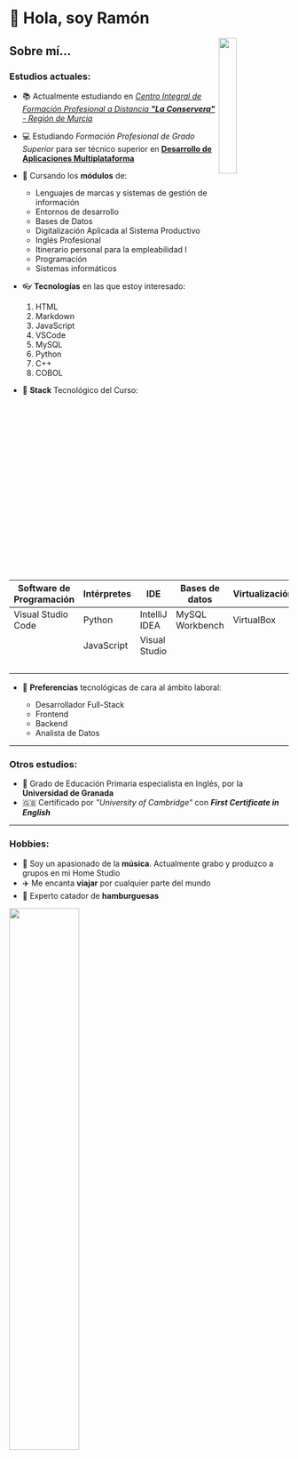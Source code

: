 # 👋 Hola, soy Ramón

<img src="https://imagizer.imageshack.com/img922/7425/zplbNQ.png" width=25% align=right />

## Sobre mí...

### Estudios actuales:

- 📚 Actualmente estudiando en [*Centro Integral de Formación Profesional a Distancia **"La Conservera"** - Región de Murcia*](https://sites.google.com/view/fplaconservera)
- 💻 Estudiando *Formación Profesional de Grado Superior* para ser técnico superior en [**Desarrollo de Aplicaciones Multiplataforma**](https://todofp.es/que-estudiar/familias-profesionales/informatica-comunicaciones/des-aplicaciones-multiplataforma.html)
- 🏫 Cursando los **módulos** de:
	* Lenguajes de marcas y sistemas de gestión de información
	* Entornos de desarrollo
	* Bases de Datos
	* Digitalización Aplicada al Sistema Productivo
	* Inglés Profesional
	* Itinerario personal para la empleabilidad I
	* Programación
	* Sistemas informáticos

- 👓 **Tecnologías** en las que estoy interesado:
	1. HTML
	2. Markdown
	3. JavaScript
	4. VSCode
	5. MySQL
	6. Python
	7. C++
	8. COBOL

- 📡 **Stack** Tecnológico del Curso:

| Software de Programación | Intérpretes | IDE | Bases de datos | Virtualización | Frameworks |
| ---------- | ---------- | ---------- | ---------- | ---------- | ---------- |
| Visual Studio Code  | Python | IntelliJ IDEA | MySQL Workbench | VirtualBox | React |
| | JavaScript | Visual Studio | | | Node.js|
| | | | | | Express |

- 💼 **Preferencias** tecnológicas de cara al ámbito laboral:

	* Desarrollador Full-Stack
	* Frontend
	* Backend
	* Analista de Datos

***

### Otros estudios:

- 📜 Grado de Educación Primaria especialista en Inglés, por la **Universidad de Granada**
- 🇬🇧 Certificado por _"University of Cambridge"_ con **_First Certificate in English_**

***

### Hobbies:

- 🎸 Soy un apasionado de la **música**. Actualmente grabo y produzco a grupos en mi Home Studio
- ✈️ Me encanta **viajar** por cualquier parte del mundo
- 🍔 Experto catador de **hamburguesas**

<img src="https://imagizer.imageshack.com/img924/3176/kNwHcl.jpg" width=50% text-align: right/>
